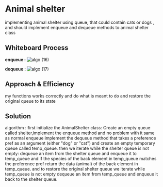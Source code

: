 # Animal shelter
implementing animal shelter using queue, that could contain cats or dogs , and should implement enqueue and dequeue methods to animal shelter class

## Whiteboard Process
**enqueue :**
![algo (16)](https://github.com/11mones/data-structures-and-algorithms/assets/72322641/9423fa44-1cfa-4ecb-ba8f-2670a961b350)


**dequeue :**
![algo (17)](https://github.com/11mones/data-structures-and-algorithms/assets/72322641/e63e4059-a212-43f0-8483-ff2a78dc9f4e)


## Approach & Efficiency
my functions works correctly and do what is meant to do and restore the original queue to its state

## Solution
algorithm : first initialize the AnimalShelter class:
Create an empty queue called shelter,implement the enqueue method and no problem with it same as normal enqueue implement the dequeue method that takes a preference
pref as an argument (either "dog" or "cat") and create an empty temporary queue called temp_queue. then we iterate while the shelter queue is not empty: dequeue an
item from the shelter queue and enqueue it to temp_queue and if the species of the back element in temp_queue matches the preference pref return the data (animal)
of the back element in temp_queue.
and to restore the original shelter queue we iterate while temp_queue is not empty dequeue an item from temp_queue and enqueue it back to the shelter queue.
